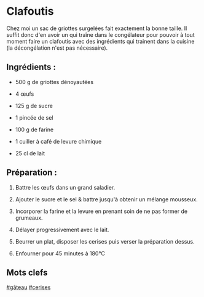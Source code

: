 Clafoutis
=================

Chez moi un sac de griottes surgelées fait exactement la bonne taille.
Il suffit donc d'en avoir un qui traîne dans le congélateur pour pouvoir
à tout moment faire un clafoutis avec des ingrédients qui trainent dans
la cuisine (la décongélation n'est pas nécessaire).

Ingrédients :
------

- 500 g de griottes dénoyautées

- 4 œufs
- 125 g de sucre
- 1 pincée de sel

- 100 g de farine
- 1 cuiller à café de levure chimique

- 25 cl de lait

Préparation :
------

1. Battre les œufs dans un grand saladier.

2. Ajouter le sucre et le sel & battre jusqu'à obtenir un mélange mousseux.

3. Incorporer la farine et la levure en prenant soin de ne pas former de grumeaux.

4. Délayer progressivement avec le lait.

5. Beurrer un plat, disposer les cerises puis verser la préparation dessus.

6. Enfourner pour 45 minutes à 180°C


Mots clefs
----------

[#gâteau](index.gâteau.html)
[#cerises](index.cerises.html)

